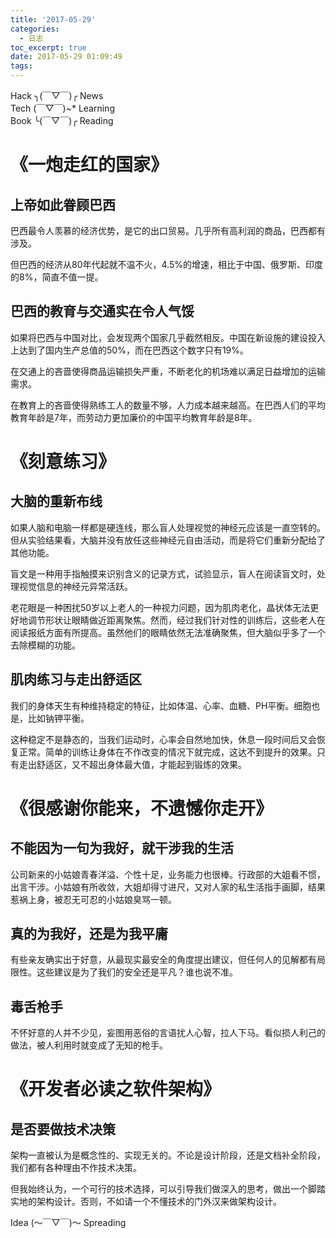 ```yaml
---
title: '2017-05-29'
categories:
  - 日志
toc_excerpt: true
date: 2017-05-29 01:09:49
tags:
---
```


<div class="hr-sect">Hack ╮(￣▽￣)╭ News</div>



<div class="hr-sect">Tech (￣▽￣)~* Learning</div>



<div class="hr-sect">Book ╰(￣▽￣)╭ Reading</div>

# 《一炮走红的国家》
## 上帝如此眷顾巴西
巴西最令人羡慕的经济优势，是它的出口贸易。几乎所有高利润的商品，巴西都有涉及。

但巴西的经济从80年代起就不温不火，4.5%的增速，相比于中国、俄罗斯、印度的8%，简直不值一提。
## 巴西的教育与交通实在令人气馁
如果将巴西与中国对比，会发现两个国家几乎截然相反。中国在新设施的建设投入上达到了国内生产总值的50%，而在巴西这个数字只有19%。

在交通上的吝啬使得商品运输损失严重，不断老化的机场难以满足日益增加的运输需求。

在教育上的吝啬使得熟练工人的数量不够，人力成本越来越高。在巴西人们的平均教育年龄是7年，而劳动力更加廉价的中国平均教育年龄是8年。

# 《刻意练习》
## 大脑的重新布线
如果人脑和电脑一样都是硬连线，那么盲人处理视觉的神经元应该是一直空转的。但从实验结果看，大脑并没有放任这些神经元自由活动，而是将它们重新分配给了其他功能。

盲文是一种用手指触摸来识别含义的记录方式，试验显示，盲人在阅读盲文时，处理视觉信息的神经元异常活跃。

老花眼是一种困扰50岁以上老人的一种视力问题，因为肌肉老化，晶状体无法更好地调节形状让眼睛做近距离聚焦。然而，经过我们针对性的训练后，这些老人在阅读报纸方面有所提高。虽然他们的眼睛依然无法准确聚焦，但大脑似乎多了一个去除模糊的功能。
## 肌肉练习与走出舒适区
我们的身体天生有种维持稳定的特征，比如体温、心率、血糖、PH平衡。细胞也是，比如钠钾平衡。

这种稳定不是静态的，当我们运动时，心率会自然地加快，休息一段时间后又会恢复正常。简单的训练让身体在不作改变的情况下就完成，这达不到提升的效果。只有走出舒适区，又不超出身体最大值，才能起到锻炼的效果。

# 《很感谢你能来，不遗憾你走开》
## 不能因为一句为我好，就干涉我的生活
公司新来的小姑娘青春洋溢、个性十足，业务能力也很棒。行政部的大姐看不惯，出言干涉。小姑娘有所收敛，大姐却得寸进尺，又对人家的私生活指手画脚，结果惹祸上身，被忍无可忍的小姑娘臭骂一顿。
## 真的为我好，还是为我平庸
有些亲友确实出于好意，从最现实最安全的角度提出建议，但任何人的见解都有局限性。这些建议是为了我们的安全还是平凡？谁也说不准。
## 毒舌枪手
不怀好意的人并不少见，妄图用恶俗的言语扰人心智，拉人下马。看似损人利己的做法，被人利用时就变成了无知的枪手。

# 《开发者必读之软件架构》
## 是否要做技术决策
架构一直被认为是概念性的、实现无关的。不论是设计阶段，还是文档补全阶段，我们都有各种理由不作技术决策。

但我始终认为，一个可行的技术选择，可以引导我们做深入的思考，做出一个脚踏实地的架构设计。否则，不如请一个不懂技术的门外汉来做架构设计。

<div class="hr-sect">Idea (～￣▽￣)～ Spreading</div>
